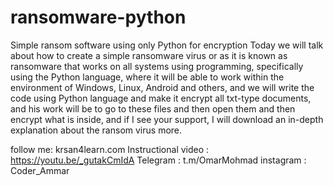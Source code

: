 # ransomware-python
Simple ransom software using only Python for encryption
Today we will talk about how to create a simple ransomware virus or as it is known as ransomware that works on all systems
using programming, specifically using the Python language, where it will be able to work within the environment of Windows, Linux, Android and others, 
and we will write the code using Python language and make it encrypt all txt-type documents, and his work will be to go to these files and then open
them and then encrypt what is inside, and if I see your support, I will download an in-depth explanation about the ransom virus more.

follow me: krsan4learn.com
Instructional video : https://youtu.be/_gutakCmIdA
Telegram  : t.m/OmarMohmad
instagram : Coder_Ammar
